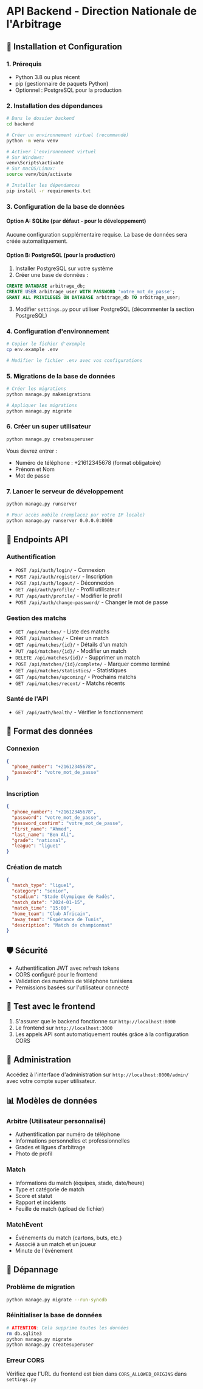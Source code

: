 # API Backend - Direction Nationale de l'Arbitrage

## 🚀 Installation et Configuration

### 1. Prérequis
- Python 3.8 ou plus récent
- pip (gestionnaire de paquets Python)
- Optionnel : PostgreSQL pour la production

### 2. Installation des dépendances

```bash
# Dans le dossier backend
cd backend

# Créer un environnement virtuel (recommandé)
python -m venv venv

# Activer l'environnement virtuel
# Sur Windows:
venv\Scripts\activate
# Sur macOS/Linux:
source venv/bin/activate

# Installer les dépendances
pip install -r requirements.txt
```

### 3. Configuration de la base de données

#### Option A: SQLite (par défaut - pour le développement)
Aucune configuration supplémentaire requise. La base de données sera créée automatiquement.

#### Option B: PostgreSQL (pour la production)
1. Installer PostgreSQL sur votre système
2. Créer une base de données :
```sql
CREATE DATABASE arbitrage_db;
CREATE USER arbitrage_user WITH PASSWORD 'votre_mot_de_passe';
GRANT ALL PRIVILEGES ON DATABASE arbitrage_db TO arbitrage_user;
```
3. Modifier `settings.py` pour utiliser PostgreSQL (décommenter la section PostgreSQL)

### 4. Configuration d'environnement

```bash
# Copier le fichier d'exemple
cp env.example .env

# Modifier le fichier .env avec vos configurations
```

### 5. Migrations de la base de données

```bash
# Créer les migrations
python manage.py makemigrations

# Appliquer les migrations
python manage.py migrate
```

### 6. Créer un super utilisateur

```bash
python manage.py createsuperuser
```

Vous devrez entrer :
- Numéro de téléphone : +21612345678 (format obligatoire)
- Prénom et Nom
- Mot de passe

### 7. Lancer le serveur de développement

```bash
python manage.py runserver

# Pour accès mobile (remplacez par votre IP locale)
python manage.py runserver 0.0.0.0:8000
```

## 📡 Endpoints API

### Authentification
- `POST /api/auth/login/` - Connexion
- `POST /api/auth/register/` - Inscription
- `POST /api/auth/logout/` - Déconnexion
- `GET /api/auth/profile/` - Profil utilisateur
- `PUT /api/auth/profile/` - Modifier le profil
- `POST /api/auth/change-password/` - Changer le mot de passe

### Gestion des matchs
- `GET /api/matches/` - Liste des matchs
- `POST /api/matches/` - Créer un match
- `GET /api/matches/{id}/` - Détails d'un match
- `PUT /api/matches/{id}/` - Modifier un match
- `DELETE /api/matches/{id}/` - Supprimer un match
- `POST /api/matches/{id}/complete/` - Marquer comme terminé
- `GET /api/matches/statistics/` - Statistiques
- `GET /api/matches/upcoming/` - Prochains matchs
- `GET /api/matches/recent/` - Matchs récents

### Santé de l'API
- `GET /api/auth/health/` - Vérifier le fonctionnement

## 🔗 Format des données

### Connexion
```json
{
  "phone_number": "+21612345678",
  "password": "votre_mot_de_passe"
}
```

### Inscription
```json
{
  "phone_number": "+21612345678",
  "password": "votre_mot_de_passe",
  "password_confirm": "votre_mot_de_passe",
  "first_name": "Ahmed",
  "last_name": "Ben Ali",
  "grade": "national",
  "league": "ligue1"
}
```

### Création de match
```json
{
  "match_type": "ligue1",
  "category": "senior",
  "stadium": "Stade Olympique de Radès",
  "match_date": "2024-01-15",
  "match_time": "15:00",
  "home_team": "Club Africain",
  "away_team": "Espérance de Tunis",
  "description": "Match de championnat"
}
```

## 🛡️ Sécurité

- Authentification JWT avec refresh tokens
- CORS configuré pour le frontend
- Validation des numéros de téléphone tunisiens
- Permissions basées sur l'utilisateur connecté

## 📱 Test avec le frontend

1. S'assurer que le backend fonctionne sur `http://localhost:8000`
2. Le frontend sur `http://localhost:3000`
3. Les appels API sont automatiquement routés grâce à la configuration CORS

## 🔧 Administration

Accédez à l'interface d'administration sur `http://localhost:8000/admin/` avec votre compte super utilisateur.

## 📊 Modèles de données

### Arbitre (Utilisateur personnalisé)
- Authentification par numéro de téléphone
- Informations personnelles et professionnelles
- Grades et ligues d'arbitrage
- Photo de profil

### Match
- Informations du match (équipes, stade, date/heure)
- Type et catégorie de match
- Score et statut
- Rapport et incidents
- Feuille de match (upload de fichier)

### MatchEvent
- Événements du match (cartons, buts, etc.)
- Associé à un match et un joueur
- Minute de l'événement

## 🚨 Dépannage

### Problème de migration
```bash
python manage.py migrate --run-syncdb
```

### Réinitialiser la base de données
```bash
# ATTENTION: Cela supprime toutes les données
rm db.sqlite3
python manage.py migrate
python manage.py createsuperuser
```

### Erreur CORS
Vérifiez que l'URL du frontend est bien dans `CORS_ALLOWED_ORIGINS` dans `settings.py`























